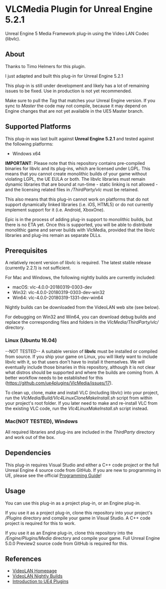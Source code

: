 # VLCMedia Plugin for Unreal Engine 5.2.1

Unreal Engine 5 Media Framework plug-in using the Video LAN Codec (libvlc).


## About
Thanks to Timo Helmers for this plugin.

I just adapted and built this plug-in for Unreal Engine 5.2.1

This plug-in is still under development and likely has a lot of remaining issues
to be fixed. Use in production is not yet recommended.

Make sure to pull the *Tag* that matches your Unreal Engine version. If you sync
to *Master* the code may not compile, because it may depend on Engine changes
that are not yet available in the UE5 Master branch.


## Supported Platforms

This plug-in was last built against **Unreal Engine 5.2.1** and tested
against the following platforms:

- Windows x64

**IMPORTANT**: Please note that this repository contains pre-compiled binaries
for libvlc and its plug-ins, which are licensed under LGPL. This means that you
cannot create monolithic builds of your game without violating LGPL, the UE
EULA or both. The libvlc libraries must remain dynamic libraries that are bound
at run-time - static linking is not allowed - and the licensing related files in
*/ThirdParty/vlc* must be retained.

This also means that this plug-in cannot work on platforms that do not support
dynamically linked libraries (i.e. iOS, HTML5) or do not currently implement
support for it (i.e. Android, XboxOne).

Epic is in the process of adding plug-in support to monolithic builds, but there
is no ETA yet. Once this is supported, you will be able to distribute monolithic
game and server builds with VlcMedia, provided that the libvlc libraries and
plug-ins remain as separate DLLs.


## Prerequisites

A relatively recent version of libvlc is required. The latest stable release
(currently 2.2.1) is not sufficient.

For Mac and Windows, the following nightly builds are currently included:
* macOS: vlc-4.0.0-20180319-0303-dev
* Win32: vlc-4.0.0-20180319-0303-dev-win32
* Win64: vlc-4.0.0-20180319-1331-dev-win64

Nightly builds can be downloaded from the VideoLAN web site (see below).

For debugging on Win32 and Win64, you can download debug builds and replace the
corresponding files and folders in the *VlcMedia/ThirdParty/vlc/* directory.

### Linux (Ubuntu 16.04)
--NOT TESTED--
A suitable version of **libvlc** must be installed or compiled from source. If
you ship your game on Linux, you will likely want to include libvlc with it, so
that users don't have to install it themselves. We will eventually include those
binaries in this repository, although it is not clear what distros should be
supported and where the builds are coming from. A better workflow needs to be
established for this (https://github.com/ue4plugins/VlcMedia/issues/17).

To clean up, clone, make and install VLC (including libvlc) into your project,
run the *VlcMedia/Build/Vlc4LinuxCloneMakeInstall.sh* script from within your
project's root folder. If you later need to make and re-install VLC from the
existing VLC code, run the *Vlc4LinuxMakeInstall.sh* script instead.

### Mac(NOT TESTED), Windows

All required libraries and plug-ins are included in the *ThirdParty* directory
and work out of the box.


## Dependencies

This plug-in requires Visual Studio and either a C++ code project or the full
Unreal Engine 4 source code from GitHub. If you are new to programming in UE,
please see the official [Programming Guide](https://docs.unrealengine.com/latest/INT/Programming/index.html)! 


## Usage

You can use this plug-in as a project plug-in, or an Engine plug-in.

If you use it as a project plug-in, clone this repository into your project's
*/Plugins* directory and compile your game in Visual Studio. A C++ code project
is required for this to work.

If you use it as an Engine plug-in, clone this repository into the
*/Engine/Plugins/Media* directory and compile your game. Full Unreal Engine 5.0.0 Preview2
source code from GitHub is required for this.


## References

* [VideoLAN Homepage](http://videolan.org)
* [VideoLAN Nightly Builds](http://nightlies.videolan.org/)
* [Introduction to UE4 Plugins](https://wiki.unrealengine.com/An_Introduction_to_UE4_Plugins)
